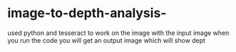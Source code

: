 # image-to-depth-analysis-
used python and tesseract to work on the image with the input image when you run the code you will get an output image which will show dept 
